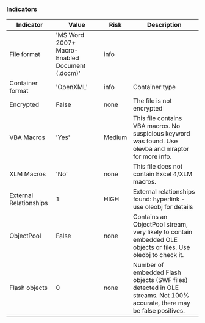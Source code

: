 ### Indicators
|Indicator|Value|Risk|Description|
|---|---|---|---|
| File format | 'MS Word 2007+ Macro-Enabled Document (.docm)' | info |  |
| Container format | 'OpenXML' | info | Container type |
| Encrypted | False | none | The file is not encrypted |
| VBA Macros | 'Yes' | Medium | This file contains VBA macros. No suspicious keyword was found. Use olevba and mraptor for more info. |
| XLM Macros | 'No' | none | This file does not contain Excel 4/XLM macros. |
| External Relationships | 1 | HIGH | External relationships found: hyperlink - use oleobj for details |
| ObjectPool | False | none | Contains an ObjectPool stream, very likely to contain embedded OLE objects or files. Use oleobj to check it. |
| Flash objects | 0 | none | Number of embedded Flash objects (SWF files) detected in OLE streams. Not 100% accurate, there may be false positives. |
